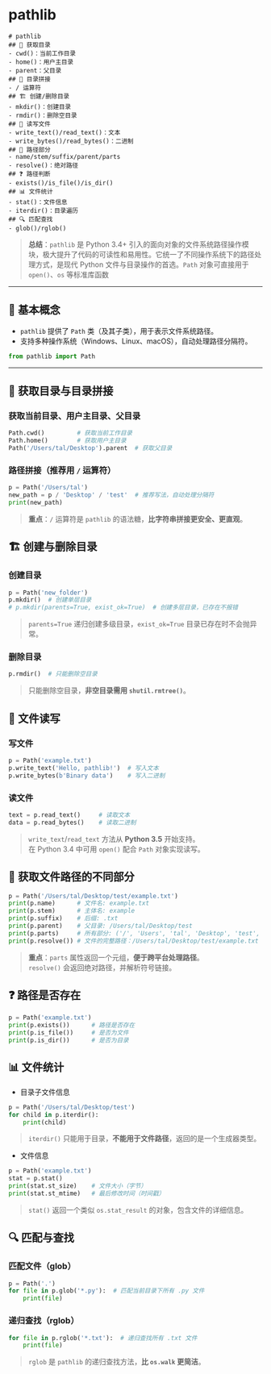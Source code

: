 # pathlib

```markmap
# pathlib
## 📁 获取目录
- cwd()：当前工作目录
- home()：用户主目录
- parent：父目录
## 🔗 目录拼接
- / 运算符
## 🏗️ 创建/删除目录
- mkdir()：创建目录
- rmdir()：删除空目录
## 📄 读写文件
- write_text()/read_text()：文本
- write_bytes()/read_bytes()：二进制
## 🧩 路径部分
- name/stem/suffix/parent/parts
- resolve()：绝对路径
## ❓ 路径判断
- exists()/is_file()/is_dir()
## 📊 文件统计
- stat()：文件信息
- iterdir()：目录遍历
## 🔍 匹配查找
- glob()/rglob()
```

> **总结**：`pathlib` 是 Python 3.4+ 引入的面向对象的文件系统路径操作模块，极大提升了代码的可读性和易用性。它统一了不同操作系统下的路径处理方式，是现代 Python 文件与目录操作的首选。`Path` 对象可直接用于 `open()`、`os` 等标准库函数

---

## 🌟 基本概念

- `pathlib` 提供了 `Path` 类（及其子类），用于表示文件系统路径。
- 支持多种操作系统（Windows、Linux、macOS），自动处理路径分隔符。

```python
from pathlib import Path
```

---

## 📁 获取目录与目录拼接

### 获取当前目录、用户主目录、父目录

```python
Path.cwd()         # 获取当前工作目录
Path.home()        # 获取用户主目录
Path('/Users/tal/Desktop').parent  # 获取父目录
```

### 路径拼接（推荐用 `/` 运算符）

```python
p = Path('/Users/tal')
new_path = p / 'Desktop' / 'test'  # 推荐写法，自动处理分隔符
print(new_path)
```
> **重点**：`/` 运算符是 `pathlib` 的语法糖，**比字符串拼接更安全、更直观**。

## 🏗️ 创建与删除目录

### 创建目录

```python
p = Path('new_folder')
p.mkdir()  # 创建单层目录
# p.mkdir(parents=True, exist_ok=True)  # 创建多层目录，已存在不报错
```
> `parents=True` 递归创建多级目录，`exist_ok=True` 目录已存在时不会抛异常。

### 删除目录

```python
p.rmdir()  # 只能删除空目录
```
> 只能删除空目录，**非空目录需用 `shutil.rmtree()`**。

## 📄 文件读写

### 写文件

```python
p = Path('example.txt')
p.write_text('Hello, pathlib!')  # 写入文本
p.write_bytes(b'Binary data')    # 写入二进制
```

### 读文件

```python
text = p.read_text()     # 读取文本
data = p.read_bytes()    # 读取二进制
```
> `write_text`/`read_text` 方法从 **Python 3.5** 开始支持。  
> 在 Python 3.4 中可用 `open()` 配合 `Path` 对象实现读写。

## 🧩 获取文件路径的不同部分

```python
p = Path('/Users/tal/Desktop/test/example.txt')
print(p.name)      # 文件名: example.txt
print(p.stem)      # 主体名: example
print(p.suffix)    # 后缀: .txt
print(p.parent)    # 父目录: /Users/tal/Desktop/test
print(p.parts)     # 所有部分: ('/', 'Users', 'tal', 'Desktop', 'test', 'example.txt')
print(p.resolve()) # 文件的完整路径：/Users/tal/Desktop/test/example.txt
```
> **重点**：`parts` 属性返回一个元组，**便于跨平台处理路径**。  
> `resolve()` 会返回绝对路径，并解析符号链接。

## ❓ 路径是否存在

```python
p = Path('example.txt')
print(p.exists())      # 路径是否存在
print(p.is_file())     # 是否为文件
print(p.is_dir())      # 是否为目录
```

## 📊 文件统计

- 目录子文件信息

```python
p = Path('/Users/tal/Desktop/test')
for child in p.iterdir():
    print(child)
```
> `iterdir()` 只能用于目录，**不能用于文件路径**，返回的是一个生成器类型。

- 文件信息

```python
p = Path('example.txt')
stat = p.stat()
print(stat.st_size)    # 文件大小（字节）
print(stat.st_mtime)   # 最后修改时间（时间戳）
```
> `stat()` 返回一个类似 `os.stat_result` 的对象，包含文件的详细信息。

## 🔍 匹配与查找

### 匹配文件（glob）

```python
p = Path('.')
for file in p.glob('*.py'):  # 匹配当前目录下所有 .py 文件
    print(file)
```

### 递归查找（rglob）

```python
for file in p.rglob('*.txt'):  # 递归查找所有 .txt 文件
    print(file)
```
> `rglob` 是 `pathlib` 的递归查找方法，**比 `os.walk` 更简洁**。
